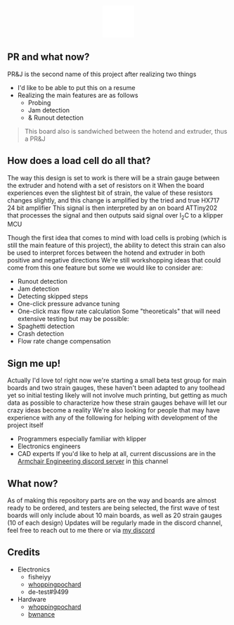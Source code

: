 <p align="center">
    <picture>
        <source media="(prefers-color-scheme: dark)" srcset="./images/dark.svg" | width=300>
        <source media="(prefers-color-scheme: light)" srcset="./images/light.svg" | width=300>
        <img alt="sammich" src="./images/dark.svg">
    </picture>
</p>

## PR and what now?
PR&J is the second name of this project after realizing two things
- I'd like to be able to put this on a resume
- Realizing the main features are as follows
	- Probing
    - Jam detection
    - & Runout detection
> This board also is sandwiched between the hotend and extruder, thus a PR&J

## How does a load cell do all that?
The way this design is set to work is there will be a strain gauge between the extruder and hotend with a set of resistors on it
When the board experiences even the slightest bit of strain, the value of these resistors changes slightly, and this change is amplified by the tried and true HX717 24 bit amplifier
This signal is then interpreted by an on board ATTiny202 that processes the signal and then outputs said signal over I<sub>2</sub>C to a klipper MCU

Though the first idea that comes to mind with load cells is probing (which is still the main feature of this project), the ability to detect this strain can also be used to interpret forces between the hotend and extruder in both positive and negative directions
We're still workshopping ideas that could come from this one feature but some we would like to consider are:
- Runout detection
- Jam detection
- Detecting skipped steps
- One-click pressure advance tuning
- One-click max flow rate calculation
Some "theoreticals" that will need extensive testing but may be possible:
- Spaghetti detection
- Crash detection
- Flow rate change compensation

## Sign me up!
Actually I'd love to! right now we're starting a small beta test group for main boards and two strain gauges, these haven't been adapted to any toolhead yet so initial testing likely will not involve much printing, but getting as much data as possible to characterize how these strain gauges behave will let our crazy ideas become a reality
We're also looking for people that may have experience with any of the following for helping with development of the project itself
- Programmers especially familiar with klipper
- Electronics engineers
- CAD experts
If you'd like to help at all, current discussions are in the [Armchair Engineering discord server](https://discord.gg/armchairengineeringsux) in [this](https://discord.com/channels/1029426383614648421/1141480604844703745) channel

## What now?
As of making this repository parts are on the way and boards are almost ready to be ordered, and testers are being selected, the first wave of test boards will only include about 10 main boards, as well as 20 strain gauges (10 of each design)
Updates will be regularly made in the discord channel, feel free to reach out to me there or via [my discord](https://discord.com/users/96435324275658752)

## Credits
- Electronics
    - fisheiyy
    - [whoppingpochard](https://github.com/tanaes)
    - de-test#9499
- Hardware
    - [whoppingpochard](https://github.com/tanaes)
    - [bwnance](https://github.com/bwnance)
